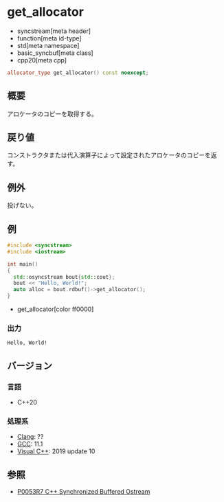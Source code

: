 # get_allocator
* syncstream[meta header]
* function[meta id-type]
* std[meta namespace]
* basic_syncbuf[meta class]
* cpp20[meta cpp]


```cpp
allocator_type get_allocator() const noexcept;
```

## 概要
アロケータのコピーを取得する。


## 戻り値
コンストラクタまたは代入演算子によって設定されたアロケータのコピーを返す。


## 例外
投げない。


## 例
```cpp example
#include <syncstream>
#include <iostream>

int main()
{
  std::osyncstream bout{std::cout};
  bout << "Hello, World!";
  auto alloc = bout.rdbuf()->get_allocator();
}
```
* get_allocator[color ff0000]


### 出力
```
Hello, World!
```


## バージョン
### 言語
- C++20

### 処理系
- [Clang](/implementation.md#clang): ??
- [GCC](/implementation.md#gcc): 11.1
- [Visual C++](/implementation.md#visual_cpp): 2019 update 10


## 参照
- [P0053R7 C++ Synchronized Buffered Ostream](http://www.open-std.org/jtc1/sc22/wg21/docs/papers/2017/p0053r7.pdf)

